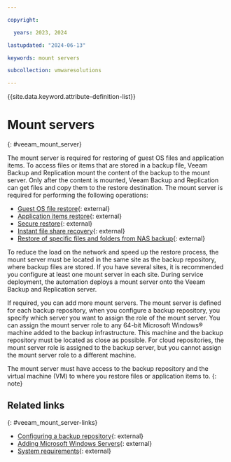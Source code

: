 ```yaml
---

copyright:

  years: 2023, 2024

lastupdated: "2024-06-13"

keywords: mount servers

subcollection: vmwaresolutions

---
```


{{site.data.keyword.attribute-definition-list}}

# Mount servers
{: #veeam_mount_server}



The mount server is required for restoring of guest OS files and application items. To access files or items that are stored in a backup file, Veeam Backup and Replication mount the content of the backup to the mount server. Only after the content is mounted, Veeam Backup and Replication can get files and copy them to the restore destination. The mount server is required for performing the following operations:

* [Guest OS file restore](https://helpcenter.veeam.com/docs/backup/vsphere/guest_file_recovery.html?ver=120){: external}
* [Application items restore](https://helpcenter.veeam.com/docs/backup/vsphere/restore_veeam_explorers.html?ver=120){: external}
* [Secure restore](https://helpcenter.veeam.com/docs/backup/vsphere/av_scan_about.html?ver=120){: external}
* [Instant file share recovery](https://helpcenter.veeam.com/docs/backup/vsphere/performing_instant_file_share_recovery.html?ver=120){: external}
* [Restore of specific files and folders from NAS backup](https://helpcenter.veeam.com/docs/backup/vsphere/file_share_recovery_restore_files_folders.html?ver=120){: external}

To reduce the load on the network and speed up the restore process, the mount server must be located in the same site as the backup repository, where backup files are stored. If you have several sites, it is recommended you configure at least one mount server in each site. During service deployment, the automation deploys a mount server onto the Veeam Backup and Replication server. 

If required, you can add more mount servers. The mount server is defined for each backup repository, when you configure a backup repository, you specify which server you want to assign the role of the mount server. You can assign the mount server role to any 64-bit Microsoft Windows® machine added to the backup infrastructure. This machine and the backup repository must be located as close as possible. For cloud repositories, the mount server role is assigned to the backup server, but you cannot assign the mount server role to a different machine.

The mount server must have access to the backup repository and the virtual machine (VM) to where you restore files or application items to.
{: note}


## Related links
{: #veeam_mount_server-links}

* [Configuring a backup repository](https://helpcenter.veeam.com/docs/backup/vsphere/repository_mount_server.html?ver=120){: external}
* [Adding Microsoft Windows Servers](https://helpcenter.veeam.com/docs/backup/vsphere/add_windows_server.html?ver=120){: external}
* [System requirements](https://helpcenter.veeam.com/docs/backup/vsphere/system_requirements.html?ver=120#mount){: external}
